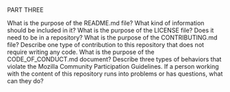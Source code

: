 
PART THREE

What is the purpose of the README.md file? What kind of information should be included in it?
What is the purpose of the LICENSE file? Does it need to be in a repository?
What is the purpose of the CONTRIBUTING.md file?
Describe one type of contribution to this repository that does not require writing any code.
What is the purpose of the CODE_OF_CONDUCT.md document?
Describe three types of behaviors that violate the Mozilla Community Participation Guidelines.
If a person working with the content of this repository runs into problems or has questions, what can they do?

